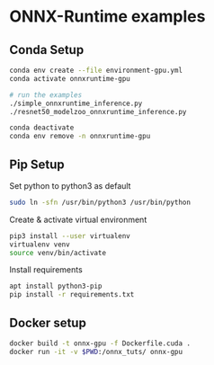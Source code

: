 # ONNX-Runtime examples

## Conda Setup
```bash
conda env create --file environment-gpu.yml
conda activate onnxruntime-gpu

# run the examples
./simple_onnxruntime_inference.py
./resnet50_modelzoo_onnxruntime_inference.py

conda deactivate
conda env remove -n onnxruntime-gpu
```

## Pip Setup
Set python to python3 as default
```bash
sudo ln -sfn /usr/bin/python3 /usr/bin/python
```

Create & activate virtual environment
```bash
pip3 install --user virtualenv
virtualenv venv
source venv/bin/activate
```

Install requirements
```bash
apt install python3-pip
pip install -r requirements.txt
```

## Docker setup
```bash
docker build -t onnx-gpu -f Dockerfile.cuda .
docker run -it -v $PWD:/onnx_tuts/ onnx-gpu
```
